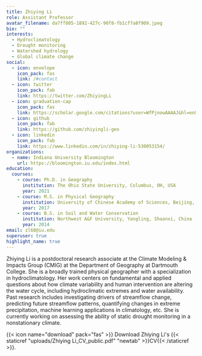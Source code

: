 ```yaml
---
title: Zhiying Li
role: Assistant Professor
avatar_filename: da7ff805-1892-427c-90f8-fb1cf7a8f909.jpeg
bio: ""
interests:
  - Hydroclimatology
  - Drought monitoring
  - Watershed hydrology
  - Global climate change
social:
  - icon: envelope
    icon_pack: fas
    link: /#contact
  - icon: twitter
    icon_pack: fab
    link: https://twitter.com/ZhiyingLi
  - icon: graduation-cap
    icon_pack: fas
    link: https://scholar.google.com/citations?user=WfPjnowAAAAJ&hl=en&oi=ao
  - icon: github
    icon_pack: fab
    link: https://github.com/zhiyingli-geo
  - icon: linkedin
    icon_pack: fab
    link: https://www.linkedin.com/in/zhiying-li-530053154/
organizations:
  - name: Indiana University Bloomington
    url: https://bloomington.iu.edu/index.html
education:
  courses:
    - course: Ph.D. in Geography
      institution: The Ohio State University, Columbus, OH, USA
      year: 2021
    - course: M.S. in Physical Geography
      institution: University of Chinese Academy of Sciences, Beijing, China
      year: 2017
    - course: B.S. in Soil and Water Conservation
      institution: Northwest A&F University, Yangling, Shaanxi, China
      year: 2014
email: zl68@iu.edu
superuser: true
highlight_name: true
---
```

Zhiying Li is a postdoctoral research associate at the Climate Modeling & Impacts Group (CMIG) at the Department of Geography at Dartmouth College. She is a broadly trained physical geographer with a specialization in hydroclimatology. Her work centers on fundamental and applied questions about how climate variability and human intervention are altering the water cycle, including hydroclimatic extremes and water availability. Past research includes investigating drivers of streamflow change, predicting future streamflow patterns, quantifying changes in extreme precipitation, machine learning applications in climatology, etc. She is currently working on assessing the ability of static drought monitoring in a nonstationary climate.

{{< icon name="download" pack="fas" >}} Download Zhiying Li's {{< staticref "uploads/Zhiying Li_CV_public.pdf" "newtab" >}}CV{{< /staticref >}}.